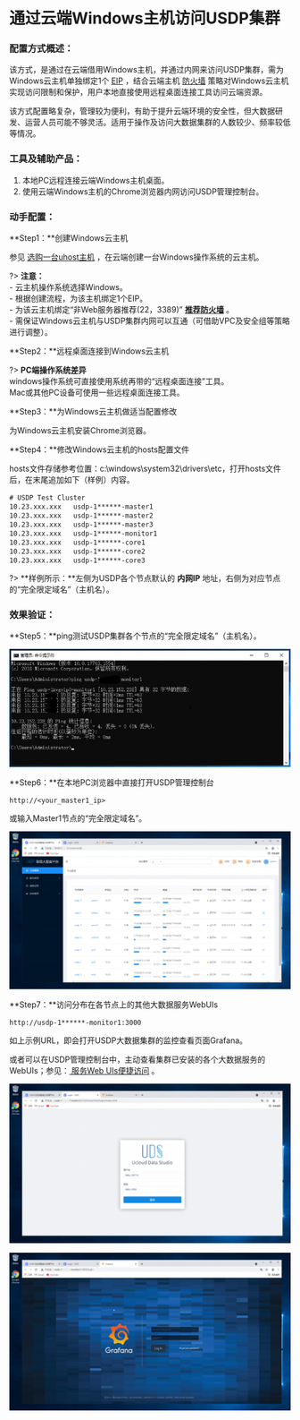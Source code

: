# 通过云端Windows主机访问USDP集群

### 配置方式概述：

该方式，是通过在云端借用Windows主机，并通过内网来访问USDP集群，需为Windows云主机单独绑定1个 [EIP](https://docs.ucloud.cn/unet/eip/guide?id=%e7%94%b3%e8%af%b7%e5%bc%b9%e6%80%a7ip) ，结合云端主机 [防火墙](https://docs.ucloud.cn/unet/firewall/guide) 策略对Windows云主机实现访问限制和保护，用户本地直接使用远程桌面连接工具访问云端资源。

该方式配置略复杂，管理较为便利，有助于提升云端环境的安全性，但大数据研发、运营人员可能不够灵活。适用于操作及访问大数据集群的人数较少、频率较低等情况。

### 工具及辅助产品：

1. 本地PC远程连接云端Windows主机桌面。
2. 使用云端Windows主机的Chrome浏览器内网访问USDP管理控制台。

### 动手配置：

**Step1：**创建Windows云主机

参见 [选购一台uhost主机](https://docs.ucloud.cn/uhost/newuser/briefguide) ，在云端创建一台Windows操作系统的云主机。

?> **注意：**</br>- 云主机操作系统选择Windows。</br>- 根据创建流程，为该主机绑定1个EIP。</br>- 为该云主机绑定“非Web服务器推荐(22，3389)” [**推荐防火墙**](https://docs.ucloud.cn/unet/firewall/guide?id=推荐防火墙) 。</br>- 需保证Windows云主机与USDP集群内网可以互通（可借助VPC及安全组等策略进行调整）。



**Step2：**远程桌面连接到Windows云主机

?> **PC端操作系统差异**</br>windows操作系统可直接使用系统再带的“远程桌面连接”工具。</br>Mac或其他PC设备可使用一些远程桌面连接工具。



**Step3：**为Windows云主机做适当配置修改

为Windows云主机安装Chrome浏览器。



**Step4：**修改Windows云主机的hosts配置文件

hosts文件存储参考位置：c:\windows\system32\drivers\etc，打开hosts文件后，在末尾追加如下（样例）内容。

~~~shell
# USDP Test Cluster
10.23.xxx.xxx	usdp-1******-master1
10.23.xxx.xxx	usdp-1******-master2
10.23.xxx.xxx	usdp-1******-master3
10.23.xxx.xxx	usdp-1******-monitor1
10.23.xxx.xxx	usdp-1******-core1
10.23.xxx.xxx	usdp-1******-core2
10.23.xxx.xxx	usdp-1******-core3
~~~

?> **样例所示：**左侧为USDP各个节点默认的 **内网IP** 地址，右侧为对应节点的“完全限定域名”（主机名）。



### 效果验证：

**Step5：**ping测试USDP集群各个节点的“完全限定域名”（主机名）。

![usdp_internet_access_73311](../../images/operate/access/usdp_internet_access_73311.png)



**Step6：**在本地PC浏览器中直接打开USDP管理控制台

~~~URL
http://<your_master1_ip>
~~~

或输入Master1节点的“完全限定域名”。

![usdp_internet_access_74043](../../images/operate/access/usdp_internet_access_74043.png)



**Step7：**访问分布在各节点上的其他大数据服务WebUIs

~~~URL
http://usdp-1******-monitor1:3000
~~~

如上示例URL，即会打开USDP大数据集群的监控查看页面Grafana。

或者可以在USDP管理控制台中，主动查看集群已安装的各个大数据服务的WebUIs；参见：[ 服务Web UIs便捷访问](/USDP/operate/service/compute_kind?id=yarn-服务web-uis便捷访问) 。

![usdp_internet_access_73746](../../images/operate/access/usdp_internet_access_73746.png)

![usdp_internet_access_73840](../../images/operate/access/usdp_internet_access_73840.png)

